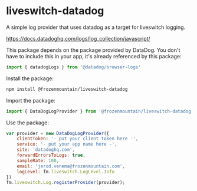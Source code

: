 # liveswitch-datadog

A simple log provider that uses datadog as a target for liveswitch logging.

https://docs.datadoghq.com/logs/log_collection/javascript/

This package depends on the package provided by DataDog. You don't have to include this in your app, it's already referenced by this package: 

```javascript
import { datadogLogs } from '@datadog/browser-logs'
```


Install the package:

```bash
npm install @frozenmountain/liveswitch-datadog
```

Import the package:

```javascript
import { DataDogLogProvider } from '@frozenmountain/liveswitch-datadog'
```

Use the package:

```javascript
var provider = new DataDogLogProvider({
    clientToken: '- put your client token here -',
    service: '- put your app name here -',
    site: 'datadoghq.com',
    forwardErrorsToLogs: true,
    sampleRate: 100,
    email: 'jerod.venema@frozenmountain.com',
    logLevel: fm.liveswitch.LogLevel.Info
})
fm.liveswitch.Log.registerProvider(provider);
```
